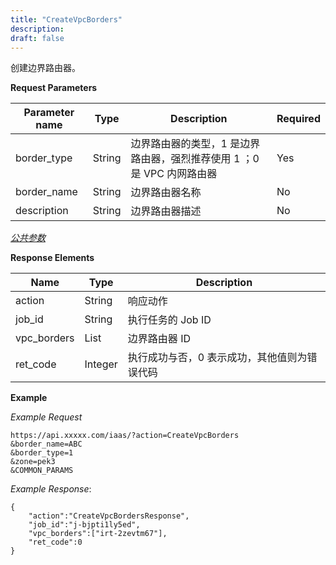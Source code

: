 ```yaml
---
title: "CreateVpcBorders"
description: 
draft: false
---
```




创建边界路由器。


**Request Parameters**

| Parameter name | Type | Description | Required |
| --- | --- | --- | --- |
| border_type | String | 边界路由器的类型，1 是边界路由器，强烈推荐使用 1 ；0 是 VPC 内网路由器 | Yes |
| border_name | String | 边界路由器名称 | No |
| description | String | 边界路由器描述 | No |

[_公共参数_](../../../parameters/)

**Response Elements**

| Name | Type | Description |
| --- | --- | --- |
| action | String | 响应动作 |
| job_id | String | 执行任务的 Job ID |
| vpc_borders | List | 边界路由器 ID |
| ret_code | Integer | 执行成功与否，0 表示成功，其他值则为错误代码 |

**Example**

_Example Request_

```
https://api.xxxxx.com/iaas/?action=CreateVpcBorders
&border_name=ABC
&border_type=1
&zone=pek3
&COMMON_PARAMS
```

_Example Response_:

```
{
    "action":"CreateVpcBordersResponse",
    "job_id":"j-bjpti1ly5ed",
    "vpc_borders":["irt-2zevtm67"],
    "ret_code":0
}
```
